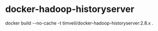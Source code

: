 # docker-hadoop-historyserver


docker build --no-cache -t timveil/docker-hadoop-historyserver:2.8.x .